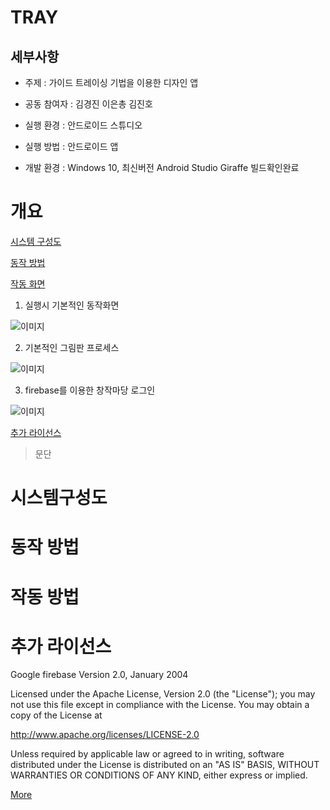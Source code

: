 # TRAY
## 세부사항
- 주제 : 가이드 트레이싱 기법을 이용한 디자인 앱

- 공동 참여자 : 김경진 이은총 김진호

- 실행 환경 : 안드로이드 스튜디오

- 실행 방법 : 안드로이드 앱

- 개발 환경 : Windows 10, 최신버전 Android Studio Giraffe 빌드확인완료

# 개요

[시스템 구성도](#시스템구성도)

[동작 방법](#동작-방법)

[작동 화면](#작동-화면)

1. 실행시 기본적인 동작화면

![이미지](./images/.gif)

2. 기본적인 그림판 프로세스

![이미지](./images/.gif)

3. firebase를 이용한 창작마당 로그인

![이미지](./images/.gif)


[추가 라이선스](#추가-라이선스)

>문단

# 시스템구성도

# 동작 방법

# 작동 방법



# 추가 라이선스
Google firebase
Version 2.0, January 2004

Licensed under the Apache License, Version 2.0 (the "License"); you may not use this file except in compliance with the License. You may obtain a copy of the License at

http://www.apache.org/licenses/LICENSE-2.0

Unless required by applicable law or agreed to in writing, software distributed under the License is distributed on an "AS IS" BASIS, WITHOUT WARRANTIES OR CONDITIONS OF ANY KIND, either express or implied.

[More](https://github.com/firebase/quickstart-android/blob/master/LICENSE)
